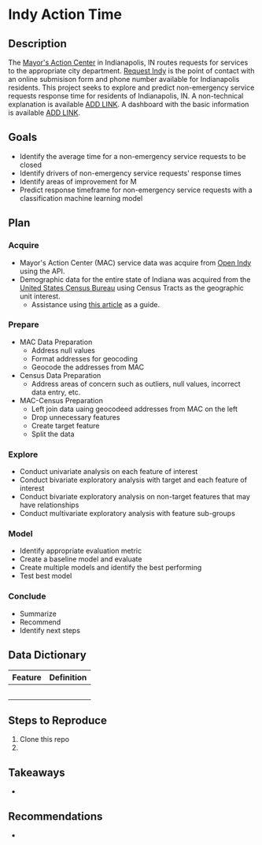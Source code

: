 # Indy Action Time 

## Description
The [Mayor's Action Center](https://www.indy.gov/activity/mayors-action-center-services) in Indianapolis, IN routes requests for services to the appropriate city department. [Request Indy](https://www.indy.gov/agency/mayors-action-center) is the point of contact with an online submisison form and phone number available for Indianapolis residents. This project seeks to explore and predict non-emergency service requests response time for residents of Indianapolis, IN. A non-technical explanation is available [ADD LINK](). A dashboard with the basic information is available [ADD LINK]().

## Goals
* Identify the average time for a non-emergency service requests to be closed
* Identify drivers of non-emergency service requests' response times
* Identify areas of improvement for M
* Predict response timeframe for non-emergency service requests with a classification machine learning model

## Plan
### Acquire
* Mayor's Action Center (MAC) service data was acquire from [Open Indy](https://data.indy.gov/datasets/IndyGIS::mayors-action-center-service-cases/about) using the API.
* Demographic data for the entire state of Indiana was acquired from the [United States Census Bureau](https://data.census.gov) using Census Tracts as the geographic unit interest.
  * Assistance using [this article](https://towardsdatascience.com/scraping-us-census-data-via-cenpy-9aeab12c877e) as a guide.
### Prepare
* MAC Data Preparation
  * Address null values
  * Format addresses for geocoding
  * Geocode the addresses from MAC
* Census Data Preparation
  * Address areas of concern such as outliers, null values, incorrect data entry, etc.
* MAC-Census Preparation
  * Left join data uaing geocodeed addresses from MAC on the left
  * Drop unnecessary features
  * Create target feature
  * Split the data
### Explore
* Conduct univariate analysis on each feature of interest
* Conduct bivariate exploratory analysis with target and each feature of interest
* Conduct bivariate exploratory analysis on non-target features that may have relationships
* Conduct multivariate exploratory analysis with feature sub-groups
### Model
* Identify appropriate evaluation metric
* Create a baseline model and evaluate
* Create multiple models and identify the best performing
* Test best model 
### Conclude 
* Summarize
* Recommend
* Identify next steps

## Data Dictionary
| Feature | Definition | 
|:--------|:-----------|
|  |  |
|  |  |
|  | |
|  | |
|  |  |


## Steps to Reproduce
1. Clone this repo
2. 

## Takeaways
* 

## Recommendations
* 

